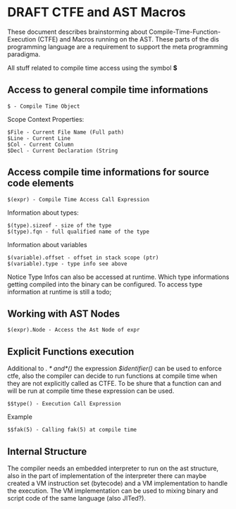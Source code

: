 # DRAFT CTFE and AST Macros

These document describes brainstorming about Compile-Time-Function-Execution (CTFE) and Macros running
on the AST. These parts of the dis programming language are a requirement to support the meta programming
paradigma.

All stuff related to compile time access using the symbol **$**


## Access to general compile time informations

    $ - Compile Time Object

Scope Context Properties:

    $File - Current File Name (Full path)
    $Line - Current Line
    $Col - Current Column
    $Decl - Current Declaration (String


## Access compile time informations for source code elements

    $(expr) - Compile Time Access Call Expression

Information about types:

    $(type).sizeof - size of the type
    $(type).fqn - full qualified name of the type

Information about variables

    $(variable).offset - offset in stack scope (ptr)
    $(variable).type - type info see above


Notice Type Infos can also be accessed at runtime. Which type informations getting compiled into the binary
can be configured. To access type information at runtime is still a todo;

## Working with AST Nodes

    $(expr).Node - Access the Ast Node of expr
    
    
        
## Explicit Functions execution

Additional to *$.* and *$()* the expression *$identifier()* can be used to enforce ctfe, 
also the compiler can decide to run functions at compile time when they are not explicitly called as CTFE. 
To be shure that a function can and will be run at compile time these expression can be used.

    $$type() - Execution Call Expression

Example

    $$fak(5) - Calling fak(5) at compile time


## Internal Structure

The compiler needs an embedded interpreter to run on the ast structure, also in the part of implementation of
the interpreter there can maybe created a VM instruction set (bytecode) and a VM implementation to handle the execution.
The VM implementation can be used to mixing binary and script code of the same language (also JITed?).


